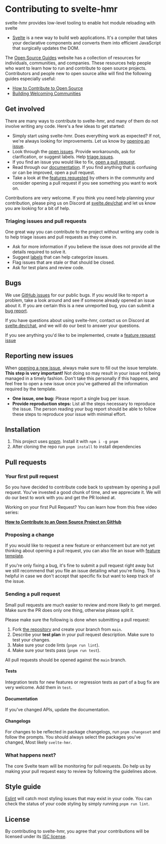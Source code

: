 # Contributing to svelte-hmr

svelte-hmr provides low-level tooling to enable hot module reloading with svelte

- [Svelte](https://svelte.dev/) is a new way to build web applications. It's a compiler that takes your declarative components and converts them into efficient JavaScript that surgically updates the DOM.

The [Open Source Guides](https://opensource.guide/) website has a collection of resources for individuals, communities, and companies. These resources help people who want to learn how to run and contribute to open source projects. Contributors and people new to open source alike will find the following guides especially useful:

- [How to Contribute to Open Source](https://opensource.guide/how-to-contribute/)
- [Building Welcoming Communities](https://opensource.guide/building-community/)

## Get involved

There are many ways to contribute to svelte-hmr, and many of them do not involve writing any code. Here's a few ideas to get started:

- Simply start using svelte-hmr. Does everything work as expected? If not, we're always looking for improvements. Let us know by [opening an issue](#reporting-new-issues).
- Look through the [open issues](https://github.com/rixo/svelte-hmr/issues). Provide workarounds, ask for clarification, or suggest labels. Help [triage issues](#triaging-issues-and-pull-requests).
- If you find an issue you would like to fix, [open a pull request](#your-first-pull-request).
- Read through our [documentation](https://github.com/rixo/svelte-hmr/tree/main/docs). If you find anything that is confusing or can be improved, open a pull request.
- Take a look at the [features requested](https://github.com/rixo/svelte-hmr/labels/enhancement) by others in the community and consider opening a pull request if you see something you want to work on.

Contributions are very welcome. If you think you need help planning your contribution, please ping us on Discord at [svelte.dev/chat](https://svelte.dev/chat) and let us know you are looking for a bit of help.

### Triaging issues and pull requests

One great way you can contribute to the project without writing any code is to help triage issues and pull requests as they come in.

- Ask for more information if you believe the issue does not provide all the details required to solve it.
- Suggest [labels](https://github.com/rixo/svelte-hmr/labels) that can help categorize issues.
- Flag issues that are stale or that should be closed.
- Ask for test plans and review code.

## Bugs

We use [GitHub issues](https://github.com/rixo/svelte-hmr/issues) for our public bugs. If you would like to report a problem, take a look around and see if someone already opened an issue about it. If you are certain this is a new unreported bug, you can submit a [bug report](#reporting-new-issues).

If you have questions about using svelte-hmr, contact us on Discord at [svelte.dev/chat](https://svelte.dev/chat), and we will do our best to answer your questions.

If you see anything you'd like to be implemented, create a [feature request issue](https://github.com/rixo/svelte-hmr/issues/new?template=feature_request.md)

## Reporting new issues

When [opening a new issue](https://github.com/sveltejs/svelte/issues/new/new?template=bug_report.md), always make sure to fill out the issue template. **This step is very important!** Not doing so may result in your issue not being managed in a timely fashion. Don't take this personally if this happens, and feel free to open a new issue once you've gathered all the information required by the template.

- **One issue, one bug:** Please report a single bug per issue.
- **Provide reproduction steps:** List all the steps necessary to reproduce the issue. The person reading your bug report should be able to follow these steps to reproduce your issue with minimal effort.

## Installation

1. This project uses [pnpm](https://pnpm.js.org/en/). Install it with `npm i -g pnpm`
1. After cloning the repo run `pnpm install` to install dependencies

## Pull requests

### Your first pull request

So you have decided to contribute code back to upstream by opening a pull request. You've invested a good chunk of time, and we appreciate it. We will do our best to work with you and get the PR looked at.

Working on your first Pull Request? You can learn how from this free video series:

[**How to Contribute to an Open Source Project on GitHub**](https://egghead.io/courses/how-to-contribute-to-an-open-source-project-on-github)

### Proposing a change

If you would like to request a new feature or enhancement but are not yet thinking about opening a pull request, you can also file an issue with [feature template](https://github.com/rixo/svelte-hmr/issues/new?template=feature_request.md).

If you're only fixing a bug, it's fine to submit a pull request right away but we still recommend that you file an issue detailing what you're fixing. This is helpful in case we don't accept that specific fix but want to keep track of the issue.

### Sending a pull request

Small pull requests are much easier to review and more likely to get merged. Make sure the PR does only one thing, otherwise please split it.

Please make sure the following is done when submitting a pull request:

1. Fork [the repository](https://github.com/rixo/svelte-hmr) and create your branch from `main`.
1. Describe your **test plan** in your pull request description. Make sure to test your changes.
1. Make sure your code lints (`pnpm run lint`).
1. Make sure your tests pass (`pnpm run test`).

All pull requests should be opened against the `main` branch.

#### Tests

Integration tests for new features or regression tests as part of a bug fix are very welcome.
Add them in `test`.

#### Documentation

If you've changed APIs, update the documentation.

#### Changelogs

For changes to be reflected in package changelogs, run `pnpm changeset` and follow the prompts.
You should always select the packages you've changed, Most likely `svelte-hmr`.

### What happens next?

The core Svelte team will be monitoring for pull requests. Do help us by making your pull request easy to review by following the guidelines above.

## Style guide

[Eslint](https://eslint.org) will catch most styling issues that may exist in your code. You can check the status of your code styling by simply running `pnpm run lint`.

## License

By contributing to svelte-hmr, you agree that your contributions will be licensed under its [ISC license](./LICENSE).
